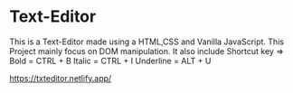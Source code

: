 # Text-Editor

This is a Text-Editor made using a HTML,CSS and Vanilla JavaScript. 
This Project mainly focus on DOM manipulation.
It also include Shortcut key => Bold = CTRL + B
                                Italic = CTRL + I
                                Underline = ALT + U

https://txteditor.netlify.app/
